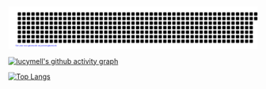 
![gitartwork](gitartwork.svg)

[![lucymell's github activity graph](https://activity-graph.herokuapp.com/graph?username=lucymell&theme=react-dark)](https://github.com/lucymell/github-readme-activity-graph)

[![Top Langs](https://github-readme-stats.vercel.app/api/top-langs/?username=lucymell&show_icons=true&theme=radical)](https://github.com/lucymell/github-readme-stats)
 
















